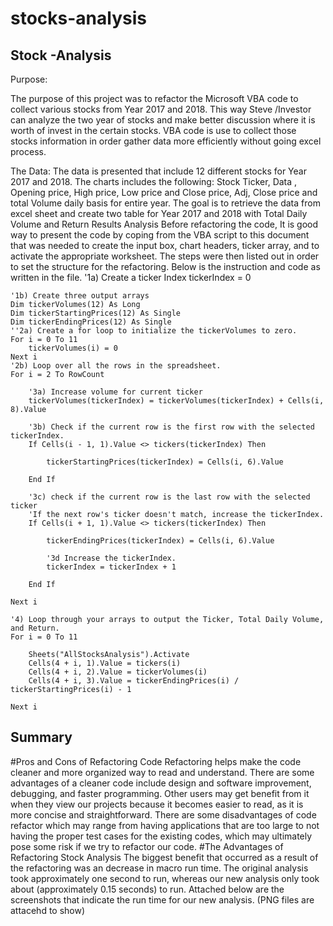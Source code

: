 # stocks-analysis

## Stock -Analysis 
Purpose:

The purpose of this project was to refactor the Microsoft VBA code to collect various stocks from Year 2017 and 2018. This way Steve /Investor can analyze the two year of stocks and make better discussion where it is worth of invest in the certain stocks.  VBA code is use to collect those stocks information in order gather data more efficiently without going excel process.

The Data: 
The data is presented that include 12 different stocks for Year 2017 and 2018. The charts includes the following: Stock Ticker, Data , Opening price,  High price,  Low price and Close price, Adj, Close price and total Volume daily basis for entire year.  The goal is to retrieve the data from excel sheet and create two table for Year 2017 and 2018 with Total Daily Volume and Return 
Results
Analysis
Before refactoring the code, It is good way to present the code by coping from the VBA script to this document that was needed to create the input box, chart headers, ticker array, and to activate the appropriate worksheet. The steps were then listed out in order to set the structure for the refactoring. Below is the instruction and code as written in the file.
'1a) Create a ticker Index
    tickerIndex = 0

    '1b) Create three output arrays
    Dim tickerVolumes(12) As Long
    Dim tickerStartingPrices(12) As Single
    Dim tickerEndingPrices(12) As Single
    ''2a) Create a for loop to initialize the tickerVolumes to zero.
    For i = 0 To 11
        tickerVolumes(i) = 0
    Next i
    '2b) Loop over all the rows in the spreadsheet.
    For i = 2 To RowCount
    
        '3a) Increase volume for current ticker
        tickerVolumes(tickerIndex) = tickerVolumes(tickerIndex) + Cells(i, 8).Value
        
        '3b) Check if the current row is the first row with the selected tickerIndex.
        If Cells(i - 1, 1).Value <> tickers(tickerIndex) Then
            
            tickerStartingPrices(tickerIndex) = Cells(i, 6).Value
            
        End If
        
        '3c) check if the current row is the last row with the selected ticker
        'If the next row's ticker doesn't match, increase the tickerIndex.
        If Cells(i + 1, 1).Value <> tickers(tickerIndex) Then
            
            tickerEndingPrices(tickerIndex) = Cells(i, 6).Value

            '3d Increase the tickerIndex.
            tickerIndex = tickerIndex + 1
            
        End If
    
    Next i
    
    '4) Loop through your arrays to output the Ticker, Total Daily Volume, and Return.
    For i = 0 To 11
        
        Sheets("AllStocksAnalysis").Activate
        Cells(4 + i, 1).Value = tickers(i)
        Cells(4 + i, 2).Value = tickerVolumes(i)
        Cells(4 + i, 3).Value = tickerEndingPrices(i) / tickerStartingPrices(i) - 1
        
    Next i

## Summary
#Pros and Cons of Refactoring Code
Refactoring helps make the code cleaner and more organized way to read and understand. There are some advantages of a cleaner code include design and software improvement, debugging, and faster programming. Other users may get benefit from it when they view our projects because it becomes easier to read, as it is more concise and straightforward. There are some disadvantages of code refactor which may range from having applications that are too large to not having the proper test cases for the existing codes, which may ultimately pose some risk if we try to refactor our code.
#The Advantages of Refactoring Stock Analysis
The biggest benefit that occurred as a result of the refactoring was an decrease in macro run time. The original analysis took approximately one second to run, whereas our new analysis only took about  (approximately 0.15 seconds) to run. Attached below are the screenshots that indicate the run time for our new analysis. (PNG files are attacehd to show)
 
 





